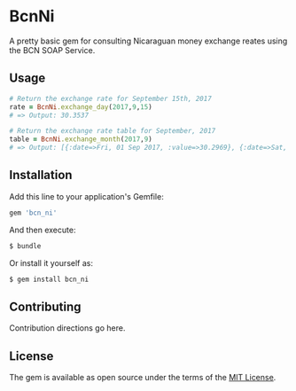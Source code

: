 # BcnNi
A pretty basic gem for consulting Nicaraguan money exchange reates using the BCN SOAP Service.

## Usage
```ruby
# Return the exchange rate for September 15th, 2017
rate = BcnNi.exchange_day(2017,9,15)
# => Output: 30.3537

# Return the exchange rate table for September, 2017
table = BcnNi.exchange_month(2017,9)
# => Output: [{:date=>Fri, 01 Sep 2017, :value=>30.2969}, {:date=>Sat, 02 Sep 2017, :value=>30.301}, {:date=>Sun, 03 Sep 2017, :value=>30.305}, {:date=>Mon, 04 Sep 2017, :value=>30.3091}, {:date=>Tue, 05 Sep 2017, :value=>30.3131}, {:date=>Wed, 06 Sep 2017, :value=>30.3172}, {:date=>Thu, 07 Sep 2017, :value=>30.3212}, {:date=>Fri, 08 Sep 2017, :value=>30.3253}, {:date=>Sat, 09 Sep 2017, :value=>30.3293}, {:date=>Sun, 10 Sep 2017, :value=>30.3334}, {:date=>Mon, 11 Sep 2017, :value=>30.3374}, {:date=>Tue, 12 Sep 2017, :value=>30.3415}, {:date=>Wed, 13 Sep 2017, :value=>30.3455}, {:date=>Thu, 14 Sep 2017, :value=>30.3496}, {:date=>Fri, 15 Sep 2017, :value=>30.3537}, {:date=>Sat, 16 Sep 2017, :value=>30.3577}, {:date=>Sun, 17 Sep 2017, :value=>30.3618}, {:date=>Mon, 18 Sep 2017, :value=>30.3658}, {:date=>Tue, 19 Sep 2017, :value=>30.3699}, {:date=>Wed, 20 Sep 2017, :value=>30.374}, {:date=>Thu, 21 Sep 2017, :value=>30.378}, {:date=>Fri, 22 Sep 2017, :value=>30.3821}, {:date=>Sat, 23 Sep 2017, :value=>30.3861}, {:date=>Sun, 24 Sep 2017, :value=>30.3902}, {:date=>Mon, 25 Sep 2017, :value=>30.3943}, {:date=>Tue, 26 Sep 2017, :value=>30.3983}, {:date=>Wed, 27 Sep 2017, :value=>30.4024}, {:date=>Thu, 28 Sep 2017, :value=>30.4065}, {:date=>Fri, 29 Sep 2017, :value=>30.4105}, {:date=>Sat, 30 Sep 2017, :value=>30.4146}]
```

## Installation
Add this line to your application's Gemfile:

```ruby
gem 'bcn_ni'
```

And then execute:
```bash
$ bundle
```

Or install it yourself as:
```bash
$ gem install bcn_ni
```

## Contributing
Contribution directions go here.

## License
The gem is available as open source under the terms of the [MIT License](http://opensource.org/licenses/MIT).

